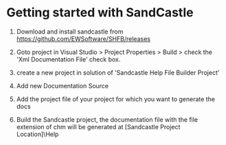 # Getting started with SandCastle

1. Download and install sandcastle from https://github.com/EWSoftware/SHFB/releases

2. Goto project in Visual Studio > Project Properties > Build > check the 'Xml Documentation File' check box.

3. create a new project in solution of 'Sandcastle Help File Builder Project'

4. Add new Documentation Source

5. Add the project file of your project for which you want to generate the docs

6. Build the Sandcastle project, the documentation file with the file extension of chm will be generated at [Sandcastle Project Location]\Help